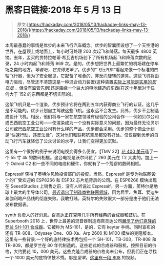 # 黑客日链接:2018 年 5 月 13 日

> 原文:[https://hackaday.com/2018/05/13/hackaday-links-may-13-2018/](https://hackaday.com/2018/05/13/hackaday-links-may-13-2018/)

本周最愚蠢的事情是优步的未来飞行汽车概念。优步的智囊团设想了一个天空港的世界，在屋顶上或地面上，每小时可处理 200 次起飞和降落。每天最多 4800 英镑。去年，孟买的贾特拉帕蒂·希瓦吉机场创下了所有机场起飞和降落次数的纪录，24 小时内起飞和降落 969 次。是的，优步想把世界上最繁忙的机场建在停车场之类的地方。*等着吧，它变得更笨了*。优步的“飞行汽车”看起来像一个标准的四轴飞行器，但为了安全起见，它配备了堆叠的、非反向旋转的道具。这些飞机将由电力驱动，尽管还不清楚这是一种混合动力装置(这种装置[实际上可能是实用的*现在是*](http://www.hypstair.eu) ，但没有监管先例)还是围绕一个巨大的电池建造的东西(在这十年里对于任何大于 152 的东西都是不切实际的)。

这架飞机只是一个渲染，优步预计它将在两到五年内获得商业飞行的认证。这几乎是不可能的。优步计划自主驾驶这些飞机。这永远不会发生。此外，优步不会制造或设计飞机。相反，他们将与一家在航空领域有经验的公司合作——例如贝尔公司或巴西航空工业公司——使渲染成为一个没有实际意义的问题，因为最终无论贝尔公司或巴西航空工业公司有什么样的产品，优步都会采用。优步的整个商业计划是“快速行动，违反法律”，这对他们和联邦航空局都没有好处。仅仅提到优步的自动飞行汽车就降低了公众讨论的水平，让我们变得更加沉默。

这里有一个很好的例子来说明电视变得多么便宜。【TMV 22】[花 400 美元](http://www.instructables.com/id/55inches-4K-Digital-Photo-Frame-Display/)造了一个 55 寸 4k 的数码相框。这台电视是沃尔玛花了 260 美元在 T2 大卖的。加上一个 Odroid C2 和一些不同的电缆和硬件，你就有了一个荒谬的数码相框。

Espressif 获得了英特尔风险投资部门的投资。当然，Espressif 是专为物联网设计的广受欢迎的 ESP8266 和 ESP32 芯片组背后的公司。在 ESP8266 模块出现在 SeeedStudios 上销售之前，没有人听说过 Espressif。另一方面，英特尔是地球上最大的半导体公司，[最近退出了制造商物联网领域](https://hackaday.com/2017/06/19/intel-discontinues-joule-galileo-and-edison-product-lines/)，因为居里、焦耳、爱迪生和伽利略产品线的彻底失败。我敢打赌，英特尔的失败很大一部分是由于他们无法发布数据表。

synth 负责人的好消息。百灵达正在克隆几乎所有经典的合成器和鼓机。在 Superbooth 2018 上，世界上最差的混音器制造商百灵达公司[展示了他们克隆的罗兰 SH-101 合成器](https://www.youtube.com/watch?v=eXLUibchXUg)。它被称为 MS-101，是的，它有 keytar 手柄。同时宣布的还有 TR-808、Odyssey One、OB-Xa、Arp 2600 和 M100 模块的克隆版本。这里有一些背景:一个好的底特律技术秀包括一个 SH-101，TB-303，TR-808 和 TR-909，都是罗兰在 80 年代制造的。这些老式的合成器和鼓机，按照目前的价格，大约要花 10，000 美元。这些克隆合成器的价格尚未公布，但我们正在寻找一个 1000 美元的底特律技术秀。那是*坚果*。[这里有一段 808](https://www.youtube.com/watch?v=zQPsln1d-Ek) 的视频。